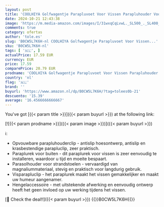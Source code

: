 ```yaml
---
layout: post
title: 'COOLHIYA Golfwagentje Parapluvoet Voor Vissen Parapluhouder Voor Stoel Hengelsport Aanbod Vissen Paraplu Clip Flitslicht Beugel Golf Magnesium-aluminiumlegering Opvouwbare Paraplubak'
date: 2024-10-21 12:43:38
image: 'https://m.media-amazon.com/images/I/31wxqCqLvwL._SL500_._SL400_.jpg'
comments: true
category: ofertas
author: 'tole.es'
slug: 'B0CW5L7K6H-nl COOLHIYA Golfwagentje Parapluvoet Voor Vissen...'
sku: 'B0CW5L7K6H-nl'
tags: [ '🇳🇱', ]
actualPrice: 17.59 EUR
currency: EUR
price: 17.59
comparePrice: 20.79 EUR
prodname: 'COOLHIYA Golfwagentje Parapluvoet Voor Vissen Parapluhouder Voor Stoel Hengelsport Aanbod Vissen Paraplu Clip Flitslicht Beugel Golf Magnesium-aluminiumlegering Opvouwbare Paraplubak'
country: 'nl'
flag: '🇳🇱'
brand: ''
buyurl: 'https://www.amazon.nl/dp/B0CW5L7K6H/?tag=tolees0b-21'
descuento: '15.39'
average: '16.4566666666667'
---
```


You've got [{{< param title >}}]({{< param buyurl >}}) at the following link:

[![{{< param prodname >}}]({{< param image >}})]({{< param buyurl >}})

ℹ️:

- Opvouwbare parapluhouderclip - antislip hoesontwerp, antislip en krasbestendige parapluclip, zeer praktisch.
- Paraplurek voor buiten - dit paraplurek voor vissen is zeer eenvoudig te installeren, waardoor u tijd en moeite bespaart.
- Parasolhouder voor strandstoelen - vervaardigd van magnaliummateriaal, stevig en praktisch voor langdurig gebruik.
- Visparapluclip - het paraplurek maakt het vissen gemakkelijker en maakt uw humeur aangenamer.
- Hengelaccessoire - met uitstekende afwerking en eenvoudig ontwerp heeft het geen invloed op uw werking tijdens het vissen.

[🛒 Check the deal!!]({{< param buyurl >}})
{{<world>}}B0CW5L7K6H{{</world>}}
